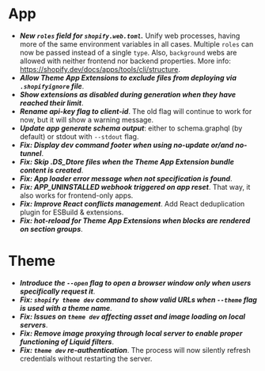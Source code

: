 # App

* ***New `roles` field for `shopify.web.toml`.*** Unify web processes, having more of the same environment variables in all cases. Multiple `roles` can now be passed instead of a single `type`. Also, `background` webs are allowed with neither frontend nor backend properties. More info: https://shopify.dev/docs/apps/tools/cli/structure.
* ***Allow Theme App Extensions to exclude files from deploying via `.shopifyignore` file***.
* ***Show extensions as disabled during generation when they have reached their limit***.
* ***Rename api-key flag to client-id***. The old flag will continue to work for now, but it will show a warning message.
* ***Update app generate schema output***: either to schema.graphql (by default) or stdout with `--stdout` flag.
* ***Fix: Display dev command footer when using no-update or/and no-tunnel***.
* ***Fix: Skip .DS_Dtore files when the Theme App Extension bundle content is created***.
* ***Fix: App loader error message when not specification is found***.
* ***Fix: APP_UNINSTALLED webhook triggered on app reset***. That way, it also works for frontend-only apps.
* ***Fix: Improve React conflicts management***. Add React deduplication plugin for ESBuild & extensions.
* ***Fix: hot-reload for Theme App Extensions when blocks are rendered on section groups***.

# Theme
* ***Introduce the `--open` flag to open a browser window only when users specifically request it***.
* ***Fix: `shopify theme dev` command to show valid URLs when `--theme` flag is used with a theme name***.
* ***Fix: Issues on `theme dev` affecting asset and image loading on local servers***.
* ***Fix: Remove image proxying through local server to enable proper functioning of Liquid filters***.
* ***Fix: `theme dev` re-authentication***. The process will now silently refresh credentials without restarting the server.
